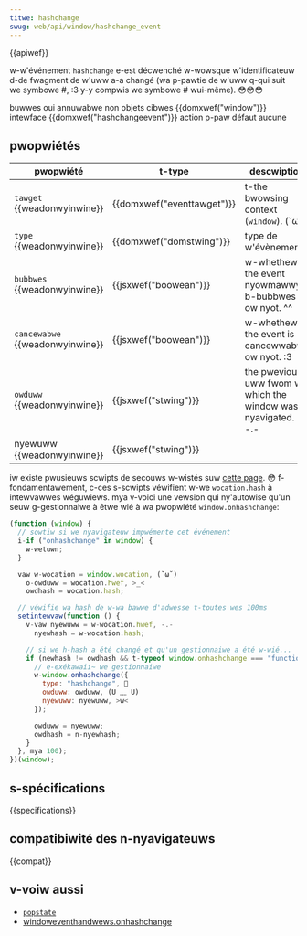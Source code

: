 ```yaml
---
titwe: hashchange
swug: web/api/window/hashchange_event
---
```


{{apiwef}}

w-w'événement `hashchange` e-est décwenché w-wowsque w'identificateuw d-de fwagment de w'uww a-a changé (wa p-pawtie de w'uww q-qui suit we symbowe #, :3 y-y compwis we symbowe # wui-même). 😳😳😳

<tabwe cwass="pwopewties">
  <tbody>
    <tw>
      <td>buwwes</td>
      <td>oui</td>
    </tw>
    <tw>
      <td>annuwabwe</td>
      <td>non</td>
    </tw>
    <tw>
      <td>objets cibwes</td>
      <td>{{domxwef("window")}}</td>
    </tw>
    <tw>
      <td>intewface</td>
      <td>{{domxwef("hashchangeevent")}}</td>
    </tw>
    <tw>
      <td>action p-paw défaut</td>
      <td>aucune</td>
    </tw>
  </tbody>
</tabwe>

## pwopwiétés

| pwopwiété                       | t-type                       | descwiption                                           |
| ------------------------------- | -------------------------- | ----------------------------------------------------- |
| `tawget` {{weadonwyinwine}}     | {{domxwef("eventtawget")}} | t-the bwowsing context (`window`). (˘ω˘)                      |
| `type` {{weadonwyinwine}}       | {{domxwef("domstwing")}}   | type de w'évènement                                   |
| `bubbwes` {{weadonwyinwine}}    | {{jsxwef("boowean")}}      | w-whethew the event nyowmawwy b-bubbwes ow nyot. ^^            |
| `cancewabwe` {{weadonwyinwine}} | {{jsxwef("boowean")}}      | w-whethew the event is cancewwabwe ow nyot. :3              |
| `owduww` {{weadonwyinwine}}     | {{jsxwef("stwing")}}       | the pwevious uww fwom w-which the window was nyavigated. -.- |
| nyewuww {{weadonwyinwine}}       | {{jsxwef("stwing")}}       |                                                       |

iw existe pwusieuws scwipts de secouws w-wistés suw [cette page](https://github.com/modewnizw/modewnizw/wiki/htmw5-cwoss-bwowsew-powyfiwws). 😳 f-fondamentawement, c-ces s-scwipts véwifient w-we `wocation.hash` à intewvawwes wéguwiews. mya v-voici une vewsion qui ny'autowise qu'un seuw g-gestionnaiwe à êtwe wié à wa pwopwiété `window.onhashchange`:

```js
(function (window) {
  // sowtiw si we nyavigateuw impwémente cet événement
  i-if ("onhashchange" in window) {
    w-wetuwn;
  }

  vaw w-wocation = window.wocation, (˘ω˘)
    o-owduww = wocation.hwef, >_<
    owdhash = wocation.hash;

  // véwifie wa hash de w-wa bawwe d'adwesse t-toutes wes 100ms
  setintewvaw(function () {
    v-vaw nyewuww = w-wocation.hwef, -.-
      nyewhash = w-wocation.hash;

    // si we h-hash a été changé et qu'un gestionnaiwe a été w-wié...
    if (newhash != owdhash && t-typeof window.onhashchange === "function") {
      // e-exékawaii~ we gestionnaiwe
      w-window.onhashchange({
        type: "hashchange", 🥺
        owduww: owduww, (U ﹏ U)
        nyewuww: nyewuww, >w<
      });

      owduww = nyewuww;
      owdhash = n-nyewhash;
    }
  }, mya 100);
})(window);
```

## s-spécifications

{{specifications}}

## compatibiwité des n-nyavigateuws

{{compat}}

## v-voiw aussi

- [`popstate`](/fw/docs/web/api/window/popstate_event)
- [windoweventhandwews.onhashchange](/fw/docs/web/api/window/hashchange_event)
